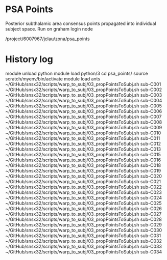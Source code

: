 # PSA Points

Posterior subthalamic area consensus points propagated into individual subject space.
Run on graham login node

/project/6007967/jclau/zona/psa_points

# History log

 module unload python
 module load python/3
 cd psa_points/
 source scratch/myenv/bin/activate
 module load ants
 ~/GitHub/snsx32/scripts/warp_to_subj/03_propPointsToSubj.sh sub-C001
 ~/GitHub/snsx32/scripts/warp_to_subj/03_propPointsToSubj.sh sub-C002
 ~/GitHub/snsx32/scripts/warp_to_subj/03_propPointsToSubj.sh sub-C003
 ~/GitHub/snsx32/scripts/warp_to_subj/03_propPointsToSubj.sh sub-C004
 ~/GitHub/snsx32/scripts/warp_to_subj/03_propPointsToSubj.sh sub-C005
 ~/GitHub/snsx32/scripts/warp_to_subj/03_propPointsToSubj.sh sub-C006
 ~/GitHub/snsx32/scripts/warp_to_subj/03_propPointsToSubj.sh sub-C007
 ~/GitHub/snsx32/scripts/warp_to_subj/03_propPointsToSubj.sh sub-C008
 ~/GitHub/snsx32/scripts/warp_to_subj/03_propPointsToSubj.sh sub-C009
 ~/GitHub/snsx32/scripts/warp_to_subj/03_propPointsToSubj.sh sub-C010
 ~/GitHub/snsx32/scripts/warp_to_subj/03_propPointsToSubj.sh sub-C011
 ~/GitHub/snsx32/scripts/warp_to_subj/03_propPointsToSubj.sh sub-C012
 ~/GitHub/snsx32/scripts/warp_to_subj/03_propPointsToSubj.sh sub-C013
 ~/GitHub/snsx32/scripts/warp_to_subj/03_propPointsToSubj.sh sub-C015
 ~/GitHub/snsx32/scripts/warp_to_subj/03_propPointsToSubj.sh sub-C016
 ~/GitHub/snsx32/scripts/warp_to_subj/03_propPointsToSubj.sh sub-C018
 ~/GitHub/snsx32/scripts/warp_to_subj/03_propPointsToSubj.sh sub-C019
 ~/GitHub/snsx32/scripts/warp_to_subj/03_propPointsToSubj.sh sub-C020
 ~/GitHub/snsx32/scripts/warp_to_subj/03_propPointsToSubj.sh sub-C021
 ~/GitHub/snsx32/scripts/warp_to_subj/03_propPointsToSubj.sh sub-C022
 ~/GitHub/snsx32/scripts/warp_to_subj/03_propPointsToSubj.sh sub-C023
 ~/GitHub/snsx32/scripts/warp_to_subj/03_propPointsToSubj.sh sub-C024
 ~/GitHub/snsx32/scripts/warp_to_subj/03_propPointsToSubj.sh sub-C025
 ~/GitHub/snsx32/scripts/warp_to_subj/03_propPointsToSubj.sh sub-C026
 ~/GitHub/snsx32/scripts/warp_to_subj/03_propPointsToSubj.sh sub-C027
 ~/GitHub/snsx32/scripts/warp_to_subj/03_propPointsToSubj.sh sub-C028
 ~/GitHub/snsx32/scripts/warp_to_subj/03_propPointsToSubj.sh sub-C029
 ~/GitHub/snsx32/scripts/warp_to_subj/03_propPointsToSubj.sh sub-C030
 ~/GitHub/snsx32/scripts/warp_to_subj/03_propPointsToSubj.sh sub-C031
 ~/GitHub/snsx32/scripts/warp_to_subj/03_propPointsToSubj.sh sub-C032
 ~/GitHub/snsx32/scripts/warp_to_subj/03_propPointsToSubj.sh sub-C033
 ~/GitHub/snsx32/scripts/warp_to_subj/03_propPointsToSubj.sh sub-C034
